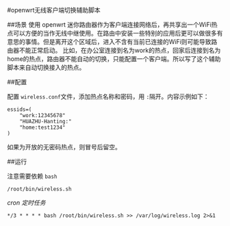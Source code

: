 #openwrt无线客户端切换辅助脚本

##场景
使用 openwrt 迷你路由器作为客户端连接网络后，再共享出一个WiFi热点可以方便的当作无线中继使用。在路由中安装一些特别的应用后更可以做很多有意思的事情。但是离开这个区域后，进入不含有当前已连接的WiFi则可能导致路由器不能正常启动。
比如，在办公室连接到名为work的热点，回家后连接到名为home的热点，路由器不能自动的切换，只能配置一个客户端。所以写了这个辅助脚本来自动切换接入的热点。

##配置

配置 `wireless.conf`文件，添加热点名称和密码，用 `:`隔开。内容示例如下：

```
essids=(
    "work:12345678"
    "HUAZHU-Hanting:"
    "home:test1234"
)
```

如果为开放的无密码热点，则冒号后留空。

##运行

注意需要依赖 `bash`

```
/root/bin/wireless.sh
```
*cron 定时任务*

```
*/3 * * * * bash /root/bin/wireless.sh >> /var/log/wireless.log 2>&1
```
